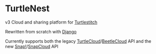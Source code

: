 # TurtleNest

v3 Cloud and sharing platform for [Turtlestitch](https://www.turtlestitch.org)

Rewritten from scratch with [Django](https://www.djangoproject.com/)

Currently supports both the legacy [TurtleCloud](https://github.com/backface/turtleCloud)/[BeetleCloud](https://github.com/bromagosa/beetleCloud) API and the new [Snap!](https://snap.berkeley.edu)/[SnapCloud](https://github.com/snap-cloud/snapCloud) API
